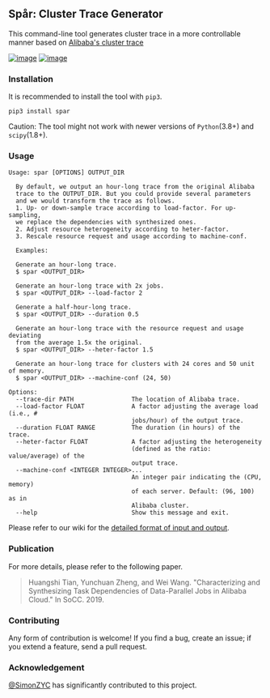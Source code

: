 ## Spår: Cluster Trace Generator

This command-line tool generates cluster trace in a more controllable manner based on [Alibaba's cluster trace](https://github.com/alibaba/clusterdata)

[![image](https://img.shields.io/pypi/l/spar.svg)](https://python.org/pypi/spar)
[![image](https://img.shields.io/pypi/pyversions/spar.svg)](https://python.org/pypi/spar)

### Installation

It is recommended to install the tool with `pip3`.

```
pip3 install spar
```

Caution: The tool might not work with newer versions of `Python`(3.8+) and `scipy`(1.8+).

### Usage

```
Usage: spar [OPTIONS] OUTPUT_DIR

  By default, we output an hour-long trace from the original Alibaba
  trace to the OUTPUT_DIR. But you could provide several parameters
  and we would transform the trace as follows.
  1. Up- or down-sample trace according to load-factor. For up-sampling,
  we replace the dependencies with synthesized ones.
  2. Adjust resource heterogeneity according to heter-factor.
  3. Rescale resource request and usage according to machine-conf.

  Examples:

  Generate an hour-long trace.
  $ spar <OUTPUT_DIR>

  Generate an hour-long trace with 2x jobs.
  $ spar <OUTPUT_DIR> --load-factor 2

  Generate a half-hour-long trace.
  $ spar <OUTPUT_DIR> --duration 0.5

  Generate an hour-long trace with the resource request and usage deviating
  from the average 1.5x the original.
  $ spar <OUTPUT_DIR> --heter-factor 1.5

  Generate an hour-long trace for clusters with 24 cores and 50 unit of memory.
  $ spar <OUTPUT_DIR> --machine-conf (24, 50)

Options:
  --trace-dir PATH                The location of Alibaba trace.
  --load-factor FLOAT             A factor adjusting the average load (i.e., #
                                  jobs/hour) of the output trace.
  --duration FLOAT RANGE          The duration (in hours) of the trace.
  --heter-factor FLOAT            A factor adjusting the heterogeneity
                                  (defined as the ratio: value/average) of the
                                  output trace.
  --machine-conf <INTEGER INTEGER>...
                                  An integer pair indicating the (CPU, memory)
                                  of each server. Default: (96, 100) as in
                                  Alibaba cluster.
  --help                          Show this message and exit.
```

Please refer to our wiki for the [detailed format of input and output](https://github.com/All-less/trace-generator/wiki/Trace-Format).

### Publication

For more details, please refer to the following paper.

> Huangshi Tian, Yunchuan Zheng, and Wei Wang. "Characterizing and Synthesizing Task Dependencies of Data-Parallel Jobs in Alibaba Cloud." In SoCC. 2019.


### Contributing

Any form of contribution is welcome! If you find a bug, create an issue; if you extend a feature, send a pull request.


### Acknowledgement

[@SimonZYC](https://github.com/SimonZYC) has significantly contributed to this project.
